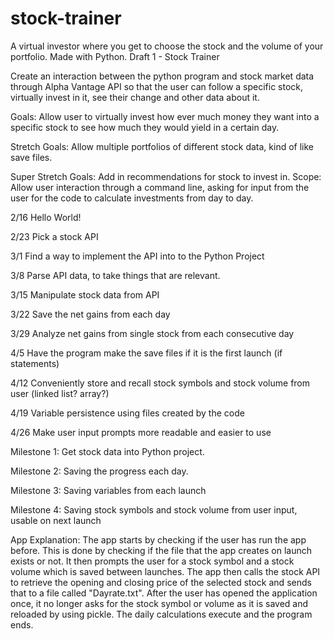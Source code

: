 # stock-trainer
A virtual investor where you get to choose the stock and the volume of your portfolio. Made with Python.
Draft 1 - Stock Trainer

Create an interaction between the python program and stock market data through Alpha Vantage API so that the user can follow a specific stock, virtually invest in it, see their change and other data about it. 

Goals: Allow user to virtually invest how ever much money they want into a specific stock to see how much they would yield in a certain day. 

Stretch Goals: Allow multiple portfolios of different stock data, kind of like save files. 

Super Stretch Goals: Add in recommendations for stock to invest in. 
Scope: Allow user interaction through a command line, asking for input from the user for the code to calculate investments from day to day. 


2/16 Hello World!

2/23 Pick a stock API

3/1 Find a way to implement the API into to the Python Project

3/8 Parse API data, to take things that are relevant. 

3/15 Manipulate stock data from API 

3/22 Save the net gains from each day 

3/29 Analyze net gains from single stock from each consecutive day 

4/5 Have the program make the save files if it is the first launch (if statements)

4/12 Conveniently store and recall stock symbols and stock volume from user (linked list? array?)

4/19 Variable persistence using files created by the code

4/26 Make user input prompts more readable and easier to use 


Milestone 1: Get stock data into Python project. 

Milestone 2: Saving the progress each day.

Milestone 3: Saving variables from each launch

Milestone 4: Saving stock symbols and stock volume from user input, usable on next launch

App Explanation: The app starts by checking if the user has run the app before. This is done by checking if the file that the app creates on launch exists or not. It then prompts the user for a stock symbol and a stock volume which is saved between launches. The app then calls the stock API to retrieve the opening and closing price of the selected stock and sends that to a file called "Dayrate.txt". After the user has opened the application once, it no longer asks for the stock symbol or volume as it is saved and reloaded by using pickle. The daily calculations execute and the program ends. 
